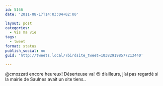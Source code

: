 ```yaml
---
id: 5166
date: '2011-08-17T14:03:04+02:00'

layout: post
categories:
  - Vis ma vie
tags:
  - tweet
format: status
publish_social: no
guid: 'http://tweets.local/?birdsite_tweet=103829198577213440'

---
```


@cmozzati encore heureux! Déserteuse va! 😉 d’ailleurs, j’ai pas regardé si la mairie de Saulnes avait un site tiens..